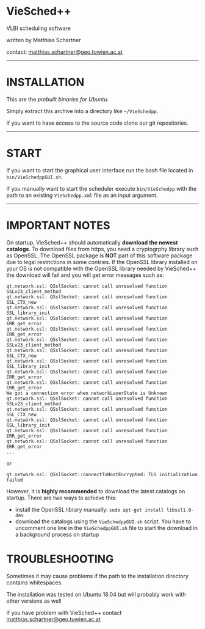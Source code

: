 # VieSched++

VLBI scheduling software

written by Matthias Schartner

contact: matthias.schartner@geo.tuwien.ac.at

----
# INSTALLATION

This are the *prebuilt binaries for Ubuntu*.

Simply extract this archive into a directory like `~/VieSchedpp`.

If you want to have access to the source code clone our git repositories.

----
# START

If you want to start the graphical user interface run the bash file located in `bin/VieSchedppGUI.sh`.

If you manually want to start the scheduler execute `bin/VieSchedpp` with the path to an existing `VieSchedpp.xml` file as an input argument.

---- 
# IMPORTANT NOTES

On startup, VieSched++ should automatically **download the newest catalogs**. 
To download files from https, you need a cryptogrphy library such as OpenSSL. 
The OpenSSL package is **NOT** part of this software package due to legal restrictions in some contries.
If the OpenSSL library installed on your OS is not compatible with the OpenSSL library needed by VieSched++ the download will fail and you will get error messages such as:

    qt.network.ssl: QSslSocket: cannot call unresolved function SSLv23_client_method
    qt.network.ssl: QSslSocket: cannot call unresolved function SSL_CTX_new
    qt.network.ssl: QSslSocket: cannot call unresolved function SSL_library_init
    qt.network.ssl: QSslSocket: cannot call unresolved function ERR_get_error
    qt.network.ssl: QSslSocket: cannot call unresolved function ERR_get_error
    qt.network.ssl: QSslSocket: cannot call unresolved function SSLv23_client_method
    qt.network.ssl: QSslSocket: cannot call unresolved function SSL_CTX_new
    qt.network.ssl: QSslSocket: cannot call unresolved function SSL_library_init
    qt.network.ssl: QSslSocket: cannot call unresolved function ERR_get_error
    qt.network.ssl: QSslSocket: cannot call unresolved function ERR_get_error
    We got a connection error when networkLayerState is Unknown
    qt.network.ssl: QSslSocket: cannot call unresolved function SSLv23_client_method
    qt.network.ssl: QSslSocket: cannot call unresolved function SSL_CTX_new
    qt.network.ssl: QSslSocket: cannot call unresolved function SSL_library_init
    qt.network.ssl: QSslSocket: cannot call unresolved function ERR_get_error
    qt.network.ssl: QSslSocket: cannot call unresolved function ERR_get_error
    ...

 or

	qt.network.ssl: QSslSocket::connectToHostEncrypted: TLS initialization failed

However, it is **highly recommended** to download the latest catalogs on startup. 
There are two ways to achieve this:

- install the OpenSSL library manually: `sudo apt-get install libssl1.0-dev`
- download the catalogs using the `VieSchedppGUI.sh` script. You have to uncomment one line in the  `VieSchedppGUI.sh` file to start the download in a background process on startup

# TROUBLESHOOTING

Sometimes it may cause problems if the path to the installation directory contains whitespaces.

The installation was tested on Ubuntu 18.04 but will probably work with other versions as well

If you have problem with VieSched++ contact matthias.schartner@geo.tuwien.ac.at
